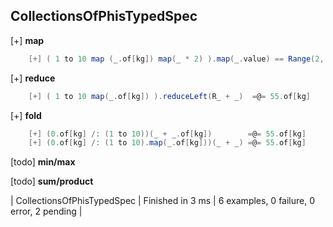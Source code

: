 ## CollectionsOfPhisTypedSpec

[+] __map__
```scala
	[+] ( 1 to 10 map (_.of[kg]) map(_ * 2) ).map(_.value) == Range(2, 22, 2)
```

[+] __reduce__
```scala
	[+] ( 1 to 10 map(_.of[kg]) ).reduceLeft(R_ + _)  =@= 55.of[kg]
```

[+] __fold__
```scala
	[+] (0.of[kg] /: (1 to 10))(_ + _.of[kg])        =@= 55.of[kg]  
	[+] (0.of[kg] /: (1 to 10).map(_.of[kg]))(_ + _) =@= 55.of[kg]  
```

[todo] __min/max__

[todo] __sum/product__

| CollectionsOfPhisTypedSpec | Finished in 3 ms | 6 examples, 0 failure, 0 error, 2 pending |